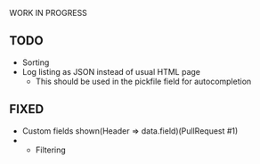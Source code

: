 WORK IN PROGRESS

## TODO
* Sorting
* Log listing as JSON instead of usual HTML page
  * This should be used in the pickfile field for autocompletion

## FIXED
* Custom fields shown(Header => data.field)(PullRequest #1)
* * Filtering
